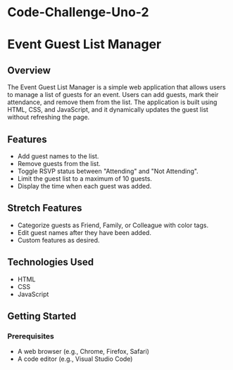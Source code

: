 # Code-Challenge-Uno-2
# Event Guest List Manager

## Overview
The Event Guest List Manager is a simple web application that allows users to manage a list of guests for an event. Users can add guests, mark their attendance, and remove them from the list. The application is built using HTML, CSS, and JavaScript, and it dynamically updates the guest list without refreshing the page.

## Features
- Add guest names to the list.
- Remove guests from the list.
- Toggle RSVP status between "Attending" and "Not Attending".
- Limit the guest list to a maximum of 10 guests.
- Display the time when each guest was added.

## Stretch Features
- Categorize guests as Friend, Family, or Colleague with color tags.
- Edit guest names after they have been added.
- Custom features as desired.

## Technologies Used
- HTML
- CSS
- JavaScript

## Getting Started

### Prerequisites
- A web browser (e.g., Chrome, Firefox, Safari)
- A code editor (e.g., Visual Studio Code)

